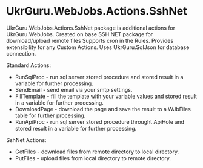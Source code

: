 # UkrGuru.WebJobs.Actions.SshNet

UkrGuru.WebJobs.Actions.SshNet package is additional actions for UkrGuru.WebJobs. Created on base SSH.NET package for 
download/upload remote files 
Supports cron in the Rules. Provides extensibility for any Custom Actions. Uses UkrGuru.SqlJson for database connection.

Standard Actions:
- RunSqlProc - run sql server stored procedure and stored result in a variable for further processing.
- SendEmail - send email via your smtp settings.
- FillTemplate - fill the template with your variable values and stored result in a variable for further processing.
- DownloadPage - download the page and save the result to a WJbFiles table for further processing.
- RunApiProc - run sql server stored procedure throught ApiHole and stored result in a variable for further processing.

SshNet Actions:
- GetFiles - download files from remote directory to local directory.
- PutFiles - upload files from local directory to remote directory.
